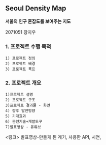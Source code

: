 ## Seoul Density Map


**서울의 인구 혼잡도를 보여주는 지도**


 2071051 장지우

### 1. 프로젝트 수행 목적
	1) 프로젝트 정의
	2) 프로젝트 배경
	3) 프로젝트 목표
### 2. 프로젝트 개요
	1)프로젝트 설명
	2) 프로젝트 구조
	3)프로젝트 결과물 - 화면
	4) 향후 발전방향
	5) 기대효과
	6) 관련기술+개발도구
	7)발표영상 - 유튜브

<링크>
발표영상-만들게 된 계기, 사용한 API, 시연,
